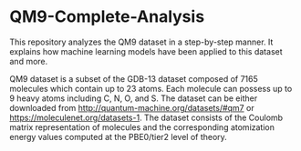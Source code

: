 # QM9-Complete-Analysis
This repository analyzes the QM9 dataset in a step-by-step manner. It explains how machine learning models have been applied to this dataset and more.

QM9 dataset is a subset of the GDB-13 dataset composed of 7165 molecules which contain up to 23 atoms. Each molecule can possess up to 9 heavy atoms including C, N, O, and S. The dataset can be either downloaded from http://quantum-machine.org/datasets/#qm7 or https://moleculenet.org/datasets-1.
The dataset consists of the Coulomb matrix representation of molecules and the corresponding atomization energy values computed at the PBE0/tier2 level of theory.

